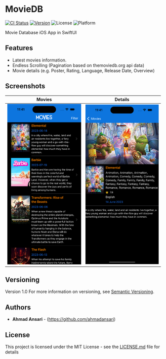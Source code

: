 # MovieDB
[![CI Status](https://travis-ci.com/ahmadansari/MovieDB.svg?branch=master)](https://app.travis-ci.com/github/ahmadansari/MovieDB)
[![Version](https://img.shields.io/github/v/release/ahmadansari/MovieDB?style=flat)](https://github.com/ahmadansari/MovieDB)
![License](https://img.shields.io/github/license/ahmadansari/MovieDB?style=flat)
![Platform](https://img.shields.io/badge/platform-iOS-lightgrey?style=flat)


Movie Database iOS App in SwiftUI

## Features
- Latest movies information.
- Endless Scrolling (Pagination based on themoviedb.org api data)
- Movie details (e.g. Poster, Rating, Language, Release Date, Overview)

## Screenshots
| Movies | Details |
| ------ | ----- |
|<img src="Screenshots/Movies.png">|<img src="Screenshots/Details.png">|

## Versioning

Version 1.0
For more information on versioning, see [Semantic Versioning](http://semver.org/).

## Authors

* **Ahmad Ansari** - (https://github.com/ahmadansari)

## License

This project is licensed under the MIT License - see the [LICENSE.md](LICENSE.md) file for details
